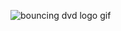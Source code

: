![bouncing dvd logo gif](https://github.com/TYAquino/bouncing_dvd_logo/assets/144949999/309fa0f4-1386-4517-8ea1-0a8b0212e763.gif)
